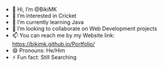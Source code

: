 - 👋 Hi, I’m @BikiMK
- 👀 I’m interested in Cricket
- 🌱 I’m currently learning Java
- 💞️ I’m looking to collaborate on Web Development projects
- 📫 You can reach me by my Website link: https://bikimk.github.io/Portfolio/
- 😄 Pronouns: He/Him
- ⚡ Fun fact: Still Searching

